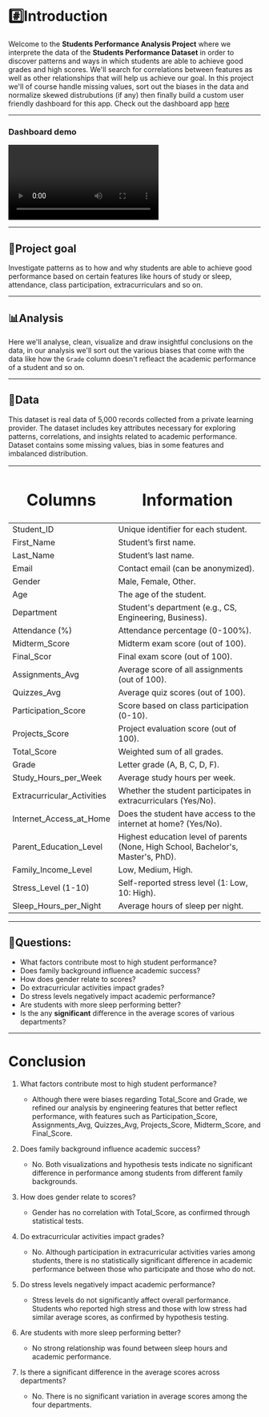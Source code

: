 # #️⃣Introduction
Welcome to the **Students Performance Analysis Project** where we interprete the data of the **Students Performance Dataset** in order to discover patterns and ways in which students are able to achieve good grades and high scores. We'll search for correlations between features as well as other relationships that will help us achieve our goal. In this project we'll of course handle missing values, sort out the biases in the data and normalize skewed distrubutions (if any) then finally build a custom user friendly dashboard for this app. Check out the dashboard app [here](https://students-performance-dashboard.streamlit.app/)

---
### Dashboard demo

<!-- <video src="demo.mp4" width="750px" height="500px" autoplay loop muted ></video> -->

![](demo.mp4)

-------------------------
## 🎯Project goal
Investigate patterns as to how and why students are able to achieve good performance based on certain features like hours of study or sleep, attendance, class participation, extracurriculars and so on.

-------------------------
## 📊Analysis
Here we'll analyse, clean, visualize and draw insightful conclusions on the data, in our analysis we'll sort out the various biases that come with the data like how the `Grade` column doesn't refleact the academic performance of a student and so on.

-------------------------
## 💾Data
This dataset is real data of 5,000 records collected from a private learning provider.
The dataset includes key attributes necessary for exploring patterns, correlations, and insights related to academic performance. Dataset contains some missing values, bias in some features and imbalanced distribution.


| <h1>Columns</h1>              |   <h1>Information</h1>                 |
| -----------                   | -----------------                      |
| Student_ID                    |     Unique identifier for each student.|
| First_Name                    |     Student’s first name.              
| Last_Name                     |     Student’s last name.
| Email                         |     Contact email (can be anonymized).
| Gender                        |     Male, Female, Other.
| Age                           |     The age of the student.
| Department                    |     Student's department (e.g., CS, Engineering, Business).
| Attendance (%)                |     Attendance percentage (0-100%).
| Midterm_Score                 |     Midterm exam score (out of 100).
| Final_Scor                    |     Final exam score (out of 100).
| Assignments_Avg               |     Average score of all assignments (out of 100).
| Quizzes_Avg                   |     Average quiz scores (out of 100).
| Participation_Score           |     Score based on class participation (0-10).
| Projects_Score                |     Project evaluation score (out of 100).
| Total_Score                   |     Weighted sum of all grades.
| Grade                         |     Letter grade (A, B, C, D, F).
| Study_Hours_per_Week          |     Average study hours per week.
| Extracurricular_Activities    |     Whether the student participates in extracurriculars (Yes/No).
| Internet_Access_at_Home       |     Does the student have access to the internet at home? (Yes/No).
| Parent_Education_Level        |     Highest education level of parents (None, High School, Bachelor's, Master's, PhD).
| Family_Income_Level           |     Low, Medium, High.
| Stress_Level (1-10)           |     Self-reported stress level (1: Low, 10: High).
| Sleep_Hours_per_Night         |     Average hours of sleep per night.



-------------------------------------
## 🤔Questions:
- What factors contribute most to high student performance?
- Does family background influence academic success?
- How does gender relate to scores?
- Do extracurricular activities impact grades?
- Do stress levels negatively impact academic performance?
- Are students with more sleep performing better?
- Is the any **significant** difference in the average scores of various departments?

----
# Conclusion
1. What factors contribute most to high student performance?
    - Although there were biases regarding Total_Score and Grade, we refined our analysis by engineering features that better reflect performance, with features such as Participation_Score, Assignments_Avg, Quizzes_Avg, Projects_Score, Midterm_Score, and Final_Score.

2. Does family background influence academic success?
    - No. Both visualizations and hypothesis tests indicate no significant difference in performance among students from different family backgrounds.

3. How does gender relate to scores?
    - Gender has no correlation with Total_Score, as confirmed through statistical tests.

4. Do extracurricular activities impact grades?
    - No. Although participation in extracurricular activities varies among students, there is no statistically significant difference in academic performance between those who participate and those who do not.

5. Do stress levels negatively impact academic performance?
    - Stress levels do not significantly affect overall performance. Students who reported high stress and those with low stress had similar average scores, as confirmed by hypothesis testing.

6. Are students with more sleep performing better?
    - No strong relationship was found between sleep hours and academic performance.

7. Is there a significant difference in the average scores across departments?
    - No. There is no significant variation in average scores among the four departments.